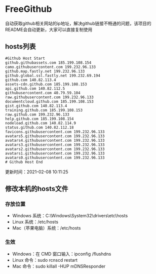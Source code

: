 # FreeGithub
自动获取github相关网站的ip地址，解决github链接不畅通的问题，该项目的README会自动更新，大家可以直接复制使用

## hosts列表
```base
#Github Host Start
github.githubassets.com 185.199.108.154
camo.githubusercontent.com 199.232.96.133
github.map.fastly.net 199.232.96.133
github.global.ssl.fastly.net 199.232.69.194
github.com 140.82.113.4
assets-cdn.github.com 185.199.108.153
api.github.com 140.82.112.5
githubusercontent.com 40.79.59.104
raw.githubusercontent.com 199.232.96.133
documentcloud.github.com 185.199.108.153
gist.github.com 140.82.113.4
training.github.com 185.199.108.153
raw.github.com 199.232.96.133
help.github.com 185.199.108.154
nodeload.github.com 140.82.114.9
status.github.com 140.82.112.18
favicons.githubusercontent.com 199.232.96.133
avatars5.githubusercontent.com 199.232.96.133
avatars4.githubusercontent.com 199.232.96.133
avatars3.githubusercontent.com 199.232.96.133
avatars2.githubusercontent.com 199.232.96.133
avatars1.githubusercontent.com 199.232.96.133
avatars0.githubusercontent.com 199.232.96.133
# Github Host End
```

更新时间：2021-02-08 10:11:25

## 修改本机的hosts文件
### 存放位置
* Windows 系统：C:\Windows\System32\drivers\etc\hosts
* Linux 系统：/etc/hosts
* Mac（苹果电脑）系统：/etc/hosts

### 生效
* Windows：在 CMD 窗口输入：ipconfig /flushdns
* Linux 命令：sudo rcnscd restart
* Mac 命令：sudo killall -HUP mDNSResponder